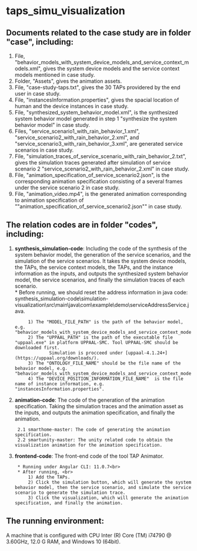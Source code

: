 # taps_simu_visualization


## Documents related to the case study are in folder "case", including:
1. File, "behavior_models_with_system_device_models_and_service_context_models.xml", gives the system device models and the service context models mentioned in case study. 
2. Folder, "Assets", gives the animation assets.
3. File, "case-study-taps.txt", gives the 30 TAPs providered by the end user in case study.
4. File, "instancesInformation.properties", gives the spacial location of human and the device instances in case study.
5. File, "synthesized_system_behavior_model.xml", is the synthesized system behavior model generated in step 1 "synthesize the system behavior model" in case study.
6. Files, "service_scenario1_with_rain_behavior_1.xml", "service_scenario2_with_rain_behavior_2.xml", and "service_scenario3_with_rain_behavior_3.xml", are generated service scenarios in case study.
7. File, "simulation_traces_of_service_scenario_with_rain_behavior_2.txt", gives the simulation traces generated after simulation of service scenario 2 "service_scenario2_with_rain_behavior_2.xml" in case study.
8. File, "animation_specification_of_service_scenario2.json", is the corresponding animation specification consisting of a several frames under the service scenario 2 in case study.
9. File, "animation_video.mp4", is the generated animation corresponding to animation specification of ""animation_specification_of_service_scenario2.json"" in case study.

## The relation codes are in folder "codes", including:
1. **synthesis_simulation-code**: Including the code of the synthesis of the system behavior model, the generation of the service scenarios, and the simulation of the service scenarios. It takes the system device models, the TAPs,  the service context models, the TAPs, and the instance information as the inputs, and outputs the synthesized system behavior model, the service scenarios, and finally the simulation traces of each scenario. <br>
		* Before running, we should reset the address information in java code: synthesis_simulation-code\simulation-visualization\src\main\java\com\example\demo\serviceAddressService.java. <br>
			
			1) The "MODEL_FILE_PATH" is the path of the behavior model, e.g. "behavior_models_with_system_device_models_and_service_context_models.xml".
			2) The "UPPAAL_PATH" is the path of the executable file "uppaal.exe" in platform UPPAAL-SMC. Tool UPPAAL-SMC should be downloaded first.
					Simulation is procceed under [uppaal-4.1.24+](https://uppaal.org/downloads/).
			3) The "ONTOLOGY_FILE_NAME" should be the file name of the behavior model, e.g. "behavior_models_with_system_device_models_and_service_context_models.xml".
			4) The "DEVICE_POSITION_INFORMATION_FILE_NAME"  is the file name of instance information, e.g. "instancesInformation.properties".
2. **animation-code**: The code of the generation of the animation specification. Taking the simulation traces and the animation asset as the inputs, and outputs the animation specification, and finally the animation.<br>
		
		2.1 smarthome-master: The code of generating the animation specification.
		2.2 smartunity-master: The unity related code to obtain the visualization animation for the animation specification.
3. **frontend-code**: The front-end code of the tool TAP Animator.
		
		* Running under Angular CLI: 11.0.7<br>
		* After running, <br>
			1) Add the TAPs. 
			2) Click the simulation button, which will generate the system behavior model, then the service scenario, and simulate the service scenario to generate the simulation trace.
			3) Click the visualization, which will generate the animation specification, and finally the animation.


## The running environment:  
A machine that is configured with CPU Inter (R) Core (TM) i74790 @ 3.60GHz, 12.0 G RAM, and Windows 10 (64bit).